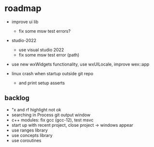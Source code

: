 # roadmap
- improve ui lib
  - fix some msw test errors?

- studio-2022
  - use visual studio 2022
  - fix some msw test error (path)
  
- use new wxWidgets functionality, use wxUILocale, improve wex::app
- linux crash when startup outside git repo
  - and print setup asserts

## backlog
- "x and rf highlight not ok
- searching in Process git output window
- c++ modules: fix gcc (gcc-12), test msvc
- start up with recent project, close project
  -> windows appear
- use ranges library
- use concepts library
- use coroutines
